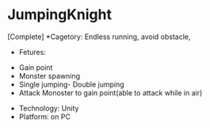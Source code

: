 # JumpingKnight
 [Complete]
*Cagetory: Endless running, avoid obstacle, 
* Fetures:
 - Gain point
 - Monster spawning
 - Single jumping- Double jumping
 - Attack Monoster to gain point(able to attack while in air)
* Technology: Unity
* Platform: on PC
